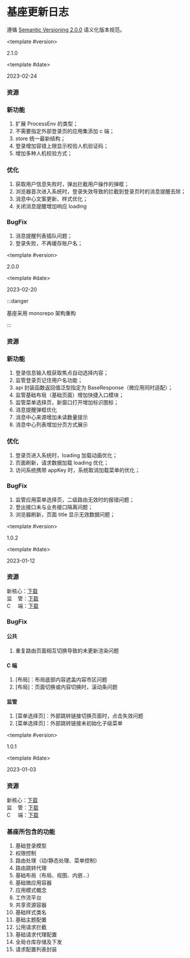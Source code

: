 # 基座更新日志

遵循 [Semantic Versioning 2.0.0](https://semver.org/lang/zh-CN/) 语义化版本规范。

<!-- ================== 2.1.0 ======================================================================== -->

<update-log-block>

<template #version>

2.1.0

</template>

<template #date>

2023-02-24

</template>

<h3>资源</h3>

<h3>新功能</h3>

01. 扩展 ProcessEnv 的类型；
02. 不需要指定外部登录页的应用集添加 c 端；
03. store 统一最新结构；
04. 登录增加容错上限显示校验人机验证码；
05. 增加多种人机校验方式；

<h3>优化</h3>

01. 获取用户信息失败时，弹出拦截用户操作的弹框；
02. 浏览器首次进入系统时，登录失效导致的拦截到登录页时的消息提醒去除；
03. 消息中心文案更新、样式优化；
04. 关闭消息提醒增加响应 loading

<h3>BugFix</h3>

01. 消息提醒列表插队问题；
02. 登录失败，不再缓存账户名；

</update-log-block>

<!-- ================== 2.0.0 ======================================================================== -->

<update-log-block>

<template #version>

2.0.0

</template>

<template #date>

2023-02-20

</template>

:::danger

基座采用 monorepo 架构重构

:::

<h3>资源</h3>

<h3>新功能</h3>

01. 登录信息输入框获取焦点自动选择内容；
02. 监管登录页记住用户名功能；
03. api 封装函数返回值泛型指定为 BaseResponse（微应用同时适配）；
04. 监管基础布局（基础页面）增加快捷入口模块；
05. 监管菜单选择页，新窗口打开增加标识图标；
06. 消息提醒弹框优化
07. 消息中心来源增加未读数量提示
08. 消息中心列表增加分页方式展示

<h3>优化</h3>

01. 登录页进入系统时，loading 加载动画优化；
02. 页面刷新，请求数据加载 loading 优化；
03. 访问系统携带 appKey 时，系统取消加载菜单的优化；

<h3>BugFix</h3>

01. 监管应用菜单选择页，二级路由无效时的报错问题；
02. 登出接口未与业务接口隔离问题；
03. 浏览器刷新，页面 title 显示无效数据问题；

</update-log-block>

<!-- ================== 1.0.2 ======================================================================== -->

<update-log-block>

<template #version>

1.0.2

</template>

<template #date>

2023-01-12

</template>

<h3>资源</h3>

新核心：[下载](http://172.31.71.159/repository/npm-release/@jsjn/basic-new-core/-/basic-new-core-1.0.2.tgz) <br/>
监&nbsp; &nbsp; 管：[下载](http://172.31.71.159/repository/npm-release/@jsjn/basic-regtech/-/basic-regtech-1.0.2.tgz)<br/>
C &nbsp; &nbsp; 端：[下载](http://172.31.71.159/repository/npm-release/@jsjn/basic-consumer/-/basic-consumer-1.0.2.tgz)<br/>

<h3>BugFix</h3>

<h4>公共</h4>

01. 重复路由页面相互切换导致的未更新渲染问题

<h4> C 端 </h4>

01. [布局]：布局底部内容遮盖内容市区问题
02. [布局]：页面切换或内容切换时，滚动条问题

<h4>监管</h4>

01. [菜单选择页]：外部跳转链接切换页面时，点击失效问题
02. [菜单选择页]：外部跳转链接未初始化子级菜单

</update-log-block>

<!-- ================== 1.0.1 ======================================================================== -->

<update-log-block>

<template #version>

1.0.1

</template>

<template #date>

2023-01-03

</template>

<h3>资源</h3>

新核心：[下载](http://172.31.71.159/repository/npm-release/@jsjn/basic-new-core/-/basic-new-core-1.0.1.tgz) <br/>
监&nbsp; &nbsp; 管：[下载](http://172.31.71.159/repository/npm-release/@jsjn/basic-regtech/-/basic-regtech-1.0.1.tgz)<br/>
C &nbsp; &nbsp; 端：[下载](http://172.31.71.159/repository/npm-release/@jsjn/basic-consumer/-/basic-consumer-1.0.1.tgz)<br/>

<h3>基座所包含的功能</h3>

01. 基础登录模型
02. 权限控制
03. 路由处理（动/静态处理、菜单控制）
04. 路由跳转代理
05. 基础布局（布局、视图、内嵌...）
06. 基础微应用容器
07. 应用模式概念
08. 工作流平台
09. 共享资源容器
10. 基础样式类名
11. 基础主题配置
12. 公用请求拦截
13. 基础请求代理配置
14. 全局仓库存储及下发
15. 请求配置列表封装

</update-log-block>
